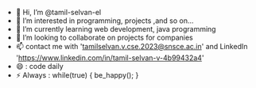 - 👋 Hi, I’m @tamil-selvan-el
- 👀 I’m interested in programming, projects ,and so on...
- 🌱 I’m currently learning web development, java programming
- 💞️ I’m looking to collaborate on projects for companies
- 📫 contact me with 'tamilselvan.v.cse.2023@snsce.ac.in' and LinkedIn 'https://www.linkedin.com/in/tamil-selvan-v-4b99432a4'
- 😄 : code daily 
- ⚡ Always : while(true) { be_happy(); }

